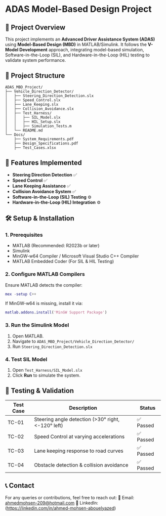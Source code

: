 # ADAS Model-Based Design Project

## 📌 Project Overview
This project implements an **Advanced Driver Assistance System (ADAS)** using **Model-Based Design (MBD)** in MATLAB/Simulink. It follows the **V-Model Development** approach, integrating model-based simulation, Software-in-the-Loop (SIL), and Hardware-in-the-Loop (HIL) testing to validate system performance.

## 📂 Project Structure
```
ADAS_MBD_Project/
├── Vehicle_Direction_Detector/
│   ├── Steering_Direction_Detection.slx
│   ├── Speed_Control.slx
│   ├── Lane_Keeping.slx
│   ├── Collision_Avoidance.slx
│   ├── Test_Harness/
│   │   ├── SIL_Model.slx
│   │   ├── HIL_Setup.slx
│   │   ├── Simulation_Tests.m
│   └── README.md
└── Docs/
    ├── System_Requirements.pdf
    ├── Design_Specifications.pdf
    ├── Test_Cases.xlsx
```

## 🚗 Features Implemented
- **Steering Direction Detection** ✅
- **Speed Control** ✅
- **Lane Keeping Assistance** ✅
- **Collision Avoidance System** ✅
- **Software-in-the-Loop (SIL) Testing** ⚙️
- **Hardware-in-the-Loop (HIL) Integration** ⚙️

## 🛠️ Setup & Installation
### **1. Prerequisites**
- MATLAB (Recommended: R2023b or later)
- Simulink
- MinGW-w64 Compiler / Microsoft Visual Studio C++ Compiler
- MATLAB Embedded Coder (For SIL & HIL Testing)

### **2. Configure MATLAB Compilers**
Ensure MATLAB detects the compiler:
```matlab
mex -setup C++
```
If MinGW-w64 is missing, install it via:
```matlab
matlab.addons.install('MinGW Support Package')
```

### **3. Run the Simulink Model**
1. Open MATLAB.
2. Navigate to `ADAS_MBD_Project/Vehicle_Direction_Detector/`
3. Run `Steering_Direction_Detection.slx`

### **4. Test SIL Model**
1. Open `Test_Harness/SIL_Model.slx`
2. Click **Run** to simulate the system.

## 🧪 Testing & Validation
| Test Case | Description | Status |
|-----------|------------|--------|
| TC-01 | Steering angle detection (>30° right, <-120° left) | ✅ Passed |
| TC-02 | Speed Control at varying accelerations | ✅ Passed |
| TC-03 | Lane keeping response to road curves | ✅ Passed |
| TC-04 | Obstacle detection & collision avoidance | ✅ Passed |

## 📞 Contact
For any queries or contributions, feel free to reach out:
📧 Email: ahmedmohsen-209@hotmail.com
💼 LinkedIn: (https://linkedin.com/in/ahmed-mohsen-abouelyazed)

